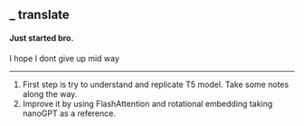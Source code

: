 ## _ translate
#### Just started bro. 
I hope I dont give up mid way

---

1. First step is try to understand and replicate T5 model. Take some notes along the way. 
2. Improve it by using FlashAttention and rotational embedding taking nanoGPT as a reference.

